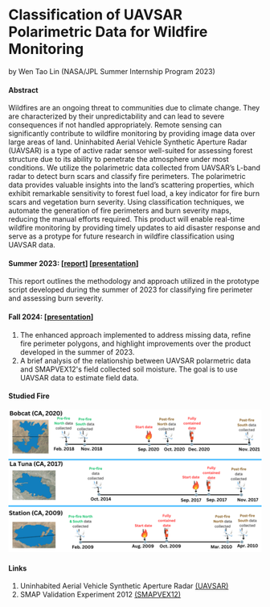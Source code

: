 # Classification of UAVSAR Polarimetric Data for Wildfire Monitoring

by Wen Tao Lin (NASA/JPL Summer Internship Program 2023)

#### Abstract
Wildfires are an ongoing threat to communities due to climate change. They are 
characterized by their unpredictability and can lead to severe consequences if not handled 
appropriately. Remote sensing can significantly contribute to wildfire monitoring by providing 
image data over large areas of land. Uninhabited Aerial Vehicle Synthetic Aperture Radar 
(UAVSAR) is a type of active radar sensor well-suited for assessing forest structure due to its 
ability to penetrate the atmosphere under most conditions. We utilize the polarimetric data 
collected from UAVSAR’s L-band radar to detect burn scars and classify fire perimeters. The 
polarimetric data provides valuable insights into the land’s scattering properties, which exhibit 
remarkable sensitivity to forest fuel load, a key indicator for fire burn scars and vegetation burn 
severity. Using classification techniques, we automate the generation of fire perimeters and burn 
severity maps, reducing the manual efforts required. This product will enable real-time wildfire 
monitoring by providing timely updates to aid disaster response and serve as a protype for future 
research in wildfire classification using UAVSAR data. 

#### Summer 2023: [[report](JPL_sum23_report.pdf)] [[presentation](summer23_presentation.pdf)]
This report outlines the methodology and approach utilized in the prototype script developed during the summer of 2023 for classifying fire perimeter and assessing burn severity.

#### Fall 2024: [[presentation](fall24_presentation.pdf)]
1) The enhanced approach implemented to address missing data, refine fire perimeter polygons, and highlight improvements over the product developed in the summer of 2023.
2) A brief analysis of the relationship between UAVSAR polarmetric data and SMAPVEX12's field collected soil moisture. The goal is to use UAVSAR data to estimate field data.

#### Studied Fire
![](fires.png)

#### Links
1) Uninhabited Aerial Vehicle Synthetic Aperture Radar [(UAVSAR)](https://uavsar.jpl.nasa.gov/)
2) SMAP Validation Experiment 2012 [(SMAPVEX12)](https://smapvex12.espaceweb.usherbrooke.ca/)
